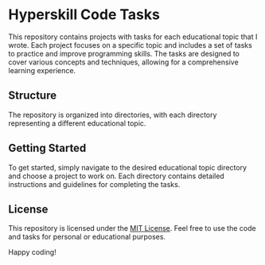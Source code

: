 # Hyperskill Code Tasks

This repository contains projects with tasks for each educational topic that I wrote. Each project focuses on a specific topic and includes a set of tasks to practice and improve programming skills. The tasks are designed to cover various concepts and techniques, allowing for a comprehensive learning experience.

## Structure

The repository is organized into directories, with each directory representing a different educational topic.

## Getting Started

To get started, simply navigate to the desired educational topic directory and choose a project to work on. Each directory contains detailed instructions and guidelines for completing the tasks.

## License

This repository is licensed under the [MIT License](LICENSE). Feel free to use the code and tasks for personal or educational purposes.

Happy coding!